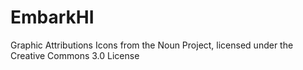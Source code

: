 # EmbarkHI

Graphic Attributions
  Icons from the Noun Project, licensed under the Creative Commons 3.0 License
